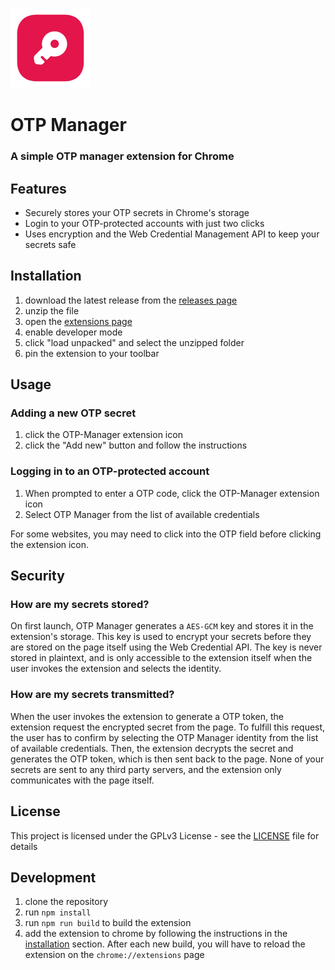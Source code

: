 ![OTP Manager](public/icons/icon_128.png)
# OTP Manager
### A simple OTP manager extension for Chrome

## Features
- Securely stores your OTP secrets in Chrome's storage
- Login to your OTP-protected accounts with just two clicks
- Uses encryption and the Web Credential Management API to keep your secrets safe

## Installation
1) download the latest release from the [releases page]()
2) unzip the file
3) open the [extensions page](chrome://extensions)
4) enable developer mode
5) click "load unpacked" and select the unzipped folder
6) pin the extension to your toolbar

## Usage
### Adding a new OTP secret
1) click the OTP-Manager extension icon
2) click the "Add new" button and follow the instructions

### Logging in to an OTP-protected account
1) When prompted to enter a OTP code, click the OTP-Manager extension icon
2) Select OTP Manager from the list of available credentials

For some websites, you may need to click into the OTP field before clicking the extension icon.

## Security
### How are my secrets stored?
On first launch, OTP Manager generates a ```AES-GCM``` key and stores it in the extension's storage.
This key is used to encrypt your secrets before they are stored on the page itself using the Web Credential API. 
The key is never stored in plaintext, and is only accessible to the extension itself when the user invokes the extension and selects the identity.

### How are my secrets transmitted?
When the user invokes the extension to generate a OTP token, the extension request the encrypted secret from the page.
To fulfill this request, the user has to confirm by selecting the OTP Manager identity from the list of available credentials.
Then, the extension decrypts the secret and generates the OTP token, which is then sent back to the page. 
None of your secrets are sent to any third party servers, and the extension only communicates with the page itself.

## License
This project is licensed under the GPLv3 License - see the [LICENSE](LICENSE) file for details

## Development
1) clone the repository
2) run ```npm install```
3) run ```npm run build``` to build the extension
4) add the extension to chrome by following the instructions in the [installation](#installation) section. After each new build, you will have to reload the extension on the ```chrome://extensions``` page